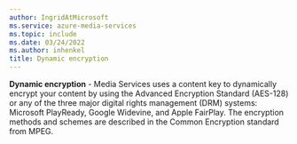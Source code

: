 ```yaml
---
author: IngridAtMicrosoft
ms.service: azure-media-services
ms.topic: include
ms.date: 03/24/2022
ms.author: inhenkel
title: Dynamic encryption
---
```


**Dynamic encryption** - Media Services uses a content key to dynamically encrypt your content by using the Advanced Encryption Standard (AES-128) or any of the three major digital rights management (DRM) systems: Microsoft PlayReady, Google Widevine, and Apple FairPlay. The encryption methods and schemes are described in the Common Encryption standard from MPEG.
